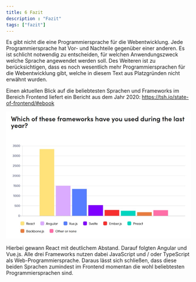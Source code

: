 ```yaml
---
title: 6 Fazit
description : "Fazit"
tags: ["fazit"]
---
```


Es gibt nicht die eine Programmiersprache für die Webentwicklung. Jede Programmiersprache hat Vor- und Nachteile gegenüber einer anderen. Es ist schlicht notwendig zu entscheiden, für welchen Anwendungszweck welche Sprache angewendet werden soll. Des Weiteren ist zu berücksichtigen, dass es noch wesentlich mehr Programmiersprachen für die Webentwicklung gibt, welche in diesem Text aus Platzgründen nicht erwähnt wurden.

Einen aktuellen Blick auf die beliebtesten Sprachen und Frameworks im Bereich Frontend liefert ein Bericht aus dem Jahr 2020: https://tsh.io/state-of-frontend/#ebook

![Fazit](/webhandbook/programming_languages/images/fazit.jpg?width=40pc)

Hierbei gewann React mit deutlichem Abstand. Darauf folgten Angular und Vue.js. Alle drei Frameworks nutzen dabei JavaScript und / oder TypeScript als Web-Programmiersprache. Daraus lässt sich schließen, dass diese beiden Sprachen zumindest im Frontend momentan die wohl beliebtesten Programmiersprachen sind.